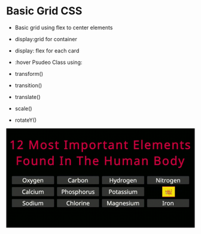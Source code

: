 # Basic Grid CSS

- Basic grid using flex to center elements
- display:grid for container
- display: flex for each card

- :hover Psudeo Class using:
- transform()
- transition()
- translate()
- scale()
- rotateY()

![basicgridcss](assets/basic.gif)